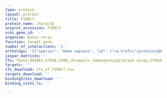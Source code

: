 ```yaml
---
type: protein
layout: protein
title: F1R0C7
protein_name: chordc1b
uniprot_accession: F1R0C7
ncbi_gene_id: '-'
organism: Danio rerio
function: target gene
number_of_interactions: '1'
orthologs: '[{"species": "Homo sapiens", "id": ["<a href=\"/protein/q9uhd1\">Q9UHD1</a>"]}, {"species": "Mus musculus", "id": ["<a href=\"/protein/q9d1p4\">Q9D1P4</a>"]}, {"species": "Rattus norvegicus", "id": ["<a href=\"/protein/d4a4t9\">D4A4T9</a>"]}, {"species": "Drosophila melanogaster", "id": ["<a href=\"/protein/q9vcc0\">Q9VCC0</a>"]}, {"species": "Caenorhabditis elegans", "id": ["<a href=\"/protein/g5eei8\">G5EEI8</a>"]}]'
jaspar_matrices: ''
tfs: foxh1,Q9I9E1,57930,GTRD,chromatin immunoprecipitation assay,27924024%5Buid%5D,No
targets: ''
tfs_download: tfs_of_F1R0C7.tsv
targets_download: ''
bindingSites_download: ''
binding_sites_ls: ''

---
```


